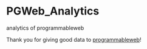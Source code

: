# PGWeb_Analytics
analytics of programmableweb


Thank you for giving good data to [programmableweb](https://www.programmableweb.com)!
